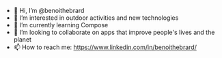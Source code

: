 - 👋 Hi, I’m @benoithebrard
- 👀 I’m interested in outdoor activities and new technologies
- 🌱 I’m currently learning Compose
- 💞️ I’m looking to collaborate on apps that improve people's lives and the planet
- 📫 How to reach me: https://www.linkedin.com/in/benoithebrard/

<!---
benoithebrard/benoithebrard is a ✨ special ✨ repository because its `README.md` (this file) appears on your GitHub profile.
You can click the Preview link to take a look at your changes.
--->
